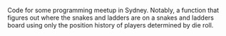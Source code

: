 Code for some programming meetup in Sydney. Notably, a function that figures out where the snakes and ladders are on a snakes and ladders board using only the position history of players determined by die roll.
